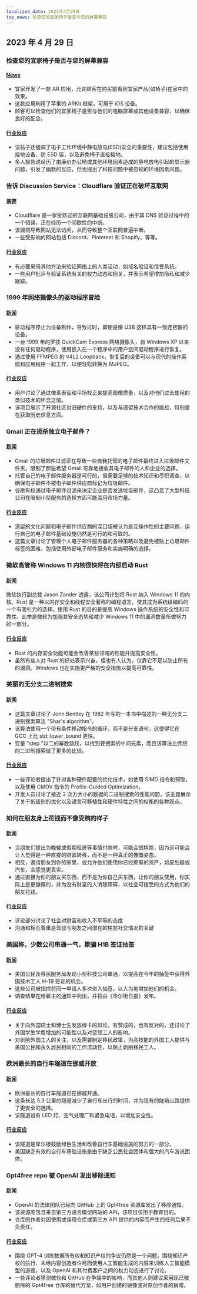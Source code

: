 ```yaml
---
localized_date: 2023年4月29日
top_news: 检查您的宜家椅子是否与您的屏幕兼容
---
```


## 2023 年 4 月 29 日

### 检查您的宜家椅子是否与您的屏幕兼容

#### [News](https://mastodon.social/@haeckerfelix/110272427676278609)

- 宜家开发了一款 AR 应用，允许顾客在购买前看到宜家产品(如椅子)在家中的效果。
- 这款应用利用了苹果的 ARKit 框架，可用于 iOS 设备。
- 顾客可以检查他们的宜家椅子是否与他们的电脑屏幕或其他设备兼容，以确保良好的配合。

#### [行业反应](http://news.ycombinator.com/item?id=35742476)

- 该帖子还强调了电子工作环境中静电放电(ESD)安全的重要性，建议包括使用接地设备、防 ESD 袋，以及避免椅子直接接地。
- 多人报告说经历了由廉价办公椅或其他环境因素造成的静电放电引起的显示器问题，引发了幽默的反应，但也提出了科技问题中被忽视的环境因素问题。

### 告诉 Discussion Service：Cloudflare 验证正在破坏互联网

#### 摘要

- Cloudflare 是一家受欢迎的互联网基础设施公司，由于其 DNS 验证过程中的一个错误，正在经历一个间歇性的中断。
- 该漏洞导致网站无法访问，从而导致整个互联网普遍中断。
- 一些受影响的网站包括 Discord、Pinterest 和 Shopify，等等。

#### [行业反应](http://news.ycombinator.com/item?id=35742606)

- 有必要采用其他方法来验证网络上的人类活动，如域名验证和信誉系统。
- 一些用户批评与验证系统有关的权力动态和把关，并表示希望增加隐私和减少跟踪。

### 1999 年网络摄像头的驱动程序冒险

#### [新闻](https://blog.benjojo.co.uk/post/quickcam-usb-userspace-driver)

- 驱动程序停止为设备制作，导致过时，即使是像 USB 这样具有一致连接器的设备。
- 一台 1999 年的罗技 QuickCam Express 网络摄像头，自 Windows XP 以来没有任何驱动程序，使用嵌入在一个程序中的用户空间驱动程序进行恢复。
- 通过使用 FFMPEG 的 V4L2 Loopback，恢复后的设备可以与现代的操作系统和应用程序一起工作，以便轻松转换为 MJPEG。

#### [行业反应](http://news.ycombinator.com/item?id=35740001)

- 用户讨论了通过像素表征和平场校正来提高图像质量，以及对他们过去使用的类似技术的怀念之情。
- 该项目展示了开源社区对旧硬件的支持，以及与遗留技术合作的挑战，特别是在获取历史信息方面。

### Gmail 正在扼杀独立电子邮件？

#### [新闻](https://tutanota.com/blog/posts/gmail-independent-email)

- Gmail 的垃圾邮件过滤正在导致一些自我托管的电子邮件最终进入垃圾邮件文件夹，限制了那些希望 Gmail 可靠地接收其电子邮件的人和企业的选择。
- 托管自己的电子邮件服务器是可行的，但需要足够的技术知识和尽职调查，以确保电子邮件不被电子邮件供应商标记为垃圾邮件。
- 谷歌有权通过电子邮件过滤来决定企业是否发送垃圾邮件，这凸显了大型科技公司在限制小型服务的选择方面可能滥用市场力量。

#### [行业反应](http://news.ycombinator.com/item?id=35744888)

- 遗留的文化问题和电子邮件供应商的深口袋被认为是互操作性的主要问题，运行自己的电子邮件基础设施仍然是可行的和可取的。
- 这篇文章讨论了管理个人电子邮件服务器的各种策略以及避免被贴上垃圾邮件标签的困难，包括使用外部电子邮件服务和实施明确的选择。

### 微软高管称 Windows 11 内核很快将在内部启动 Rust

#### [新闻](https://www.neowin.net/news/senior-microsoft-exec-says-windows-11-kernel-will-soon-be-booting-with-rust-inside/)

微软执行副总裁 Jason Zander 透露，该公司计划将 Rust 纳入 Windows 11 的内核。Rust 是一种以内存安全和线程安全著称的编程语言，使其成为系统级编码的一个有吸引力的选择。使用 Rust 的目的是提高 Windows 操作系统的安全性和可靠性。此举是微软为加强其安全态势和减少 Windows 11 中的漏洞数量所做努力的一部分。

#### [行业反应](http://news.ycombinator.com/item?id=35738829)

- Rust 的内存安全功能可能会改善某些领域的性能并提高安全性。
- 虽然有些人对 Rust 的好处表示兴奋，但也有人认为，仅靠它不足以防止所有的漏洞。Windows 也在实施更严格的安全措施以提高可靠性。

### 美丽的无分支二进制搜索

#### [新闻](https://probablydance.com/2023/04/27/beautiful-branchless-binary-search/)

- 这篇文章讨论了 John Bentley 在 1982 年写的一本书中描述的一种无分支二进制搜索算法 "Shar's algorithm"。
- 该算法使用一个带有条件移动指令的循环，而不是分支语句，这使得它在 GCC 上比 std::lower_bound 更快。
- 变量 "step "以二的幂数跳跃，以找到要搜索的中间元素，而且该算法比传统的二进制搜索做了更多的比较。

#### [行业反应](http://news.ycombinator.com/item?id=35737862)

- 一些评论者提出了针对各种硬件配置的优化技术，如使用 SIMD 指令和预取，以及使用 CMOV 指令的 Profile-Guided Optimization。
- 开发人员讨论了接近 2 次方大小的数据的二进制搜索的性能问题，该主题展示了关于低级别的优化以及语言可移植性和硬件特性之间的权衡的各种观点。

### 如何在朋友身上花钱而不像受贿的样子

#### [新闻](https://billmei.net/blog/bribe-friends)

- 当朋友们提出为晚餐或假期租房等事情付款时，可能会很尴尬，因为这可能会让人觉得是一种直接的财富转移，而不是一种真正的慷慨姿态。
- 相反，邀请朋友到你的家里，或允许他们使用你已经拥有的资产，如皮划艇或汽车，会感觉更真实。
- 通过直接为你的朋友买东西，而不是为你自己买东西，让你的朋友使用，你实际上是更慷慨的，并为没有财富的人消除障碍，以社会可接受的方式为他们的朋友花钱。

#### [行业反应](http://news.ycombinator.com/item?id=35740277)

- 评论部分讨论了社会对财富和收入不平等的态度
- 沟通和相互尊重是驾驭与朋友之间潜在的尴尬社交情况的关键

### 美国称，少数公司串通一气，欺骗 H1B 签证抽签

#### [新闻](https://www.wsj.com/articles/u-s-says-some-companies-cheat-h-1b-lottery-driving-record-applications-1a3e4fd)

- 美国公民及移民服务局发现小型科技公司串通，以提高在今年的抽签中获得外国技术工人 H-1B 签证的机会。
- 这些公司被指控将同一申请人多次进入抽签，以人为地增加他们的机会。
- 调查结果在给雇主的通知中列出，并将由《华尔街日报》发布。

#### [行业反应](http://news.ycombinator.com/item?id=35741609)

- 关于向外国硕士和博士生发放绿卡的辩论，有赞成的，也有反对的，还讨论了外国学生学费增加的可能性以及对蓝领工人的影响。
- 对剥削外国工人的关注，以及需要制定移民政策，为高技能的外国工人提供与美国公民和永久居民相同的工作流动性，以防止剥削移民工人。

### 欧洲最长的自行车隧道在挪威开放

#### [新闻](https://reasonstobecheerful.world/europes-longest-bicycling-tunnel-opens-in-norway/)

- 欧洲最长的自行车隧道已在挪威开通。
- 这条长达 5.3 公里的隧道减少了自行车出行的时间，并为现有的陡峭山路提供了更安全的选择。
- 该隧道设有 LED 灯、空气处理厂和紧急电话，以增加安全性。

#### [行业反应](http://news.ycombinator.com/item?id=35738231)

- 该隧道是卑尔根鼓励绿色生活和改善自行车基础设施的努力的一部分。
- 美国缺乏有效的自行车基础设施是由于缺乏公民社会团体和强大的汽车游说团体。

### Gpt4free repo 被 OpenAI 发出移除通知

#### [新闻](https://github.com/xtekky/gpt4free)

- OpenAI 的法律团队已经向 GitHub 上的 Gpt4free 资源库发出了移除通知。
- 该资源库包含来自第三方语言模型网站的 API，该项目仅用于教育目的。
- 仓库的作者对因使用或误用仓库或第三方 API 提供的内容而产生的任何后果不负责任。

#### [行业反应](http://news.ycombinator.com/item?id=35740836)

- 围绕 GPT-4 训练数据所有权和知识产权的争议仍然是一个问题，围绕知识产权的执行、未经内容创造者许可而使用人工智能生成的内容来训练人工智能模型的道德，以及 OpenAI 和其付费客户之间的权力动态进行了讨论。
- 一些评论者猜测微软和 GitHub 在争端中的影响，而其他人则建议采用现已被删除的 Gpt4free 仓库的替代方案，如用户创建的镜像或对原创作者的捐赠。

</Steps>
